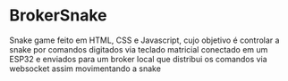 # BrokerSnake

Snake game feito em HTML, CSS e Javascript, cujo objetivo é controlar a snake por comandos digitados via teclado matricial conectado em um ESP32 e enviados para um broker local que distribui os comandos via websocket assim movimentando a snake
